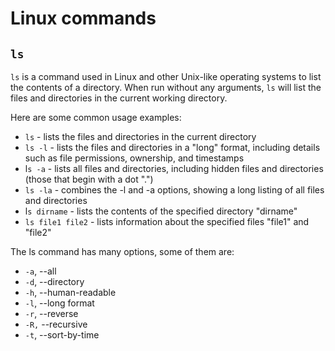 # Linux commands

## `ls`

`ls` is a command used in Linux and other Unix-like operating systems to list the contents of a directory.
When run without any arguments, `ls` will list the files and directories in the current working directory.

Here are some common usage examples:

- `ls` - lists the files and directories in the current directory
- `ls -l` - lists the files and directories in a "long" format, including details such as file permissions, ownership, and timestamps
- l`s -a` - lists all files and directories, including hidden files and directories (those that begin with a dot ".")
- `ls -la` - combines the -l and -a options, showing a long listing of all files and directories
- l`s dirname` - lists the contents of the specified directory "dirname"
- `ls file1 file2` - lists information about the specified files "file1" and "file2"

The ls command has many options, some of them are:

- `-a`, --all
- `-d`, --directory
- `-h`, --human-readable
- `-l`, --long format
- `-r`, --reverse
- `-R,` --recursive
- `-t`, --sort-by-time
